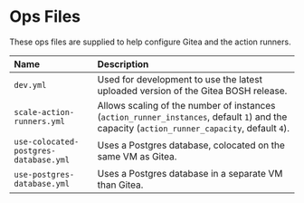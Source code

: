 # Ops Files

These ops files are supplied to help configure Gitea and the action runners.

| Name | Description |
| :--- | :--- |
| `dev.yml` | Used for development to use the latest uploaded version of the Gitea BOSH release. |
| `scale-action-runners.yml` | Allows scaling of the number of instances (`action_runner_instances`, default `1`) and the capacity (`action_runner_capacity`, default `4`). |
| `use-colocated-postgres-database.yml` | Uses a Postgres database, colocated on the same VM as Gitea. |
| `use-postgres-database.yml` | Uses a Postgres database in a separate VM than Gitea. |
